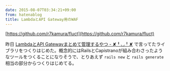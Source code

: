 ```yaml
---
date: 2015-08-07T03:34:21+09:00
from: hatenablog
title: LambdaとAPI Gateway用のWAF
---
```

[https://github.com/r7kamura/fluct](https://github.com/r7kamura/fluct)

昨日 [LambdaとAPI Gatewayまとめて管理するやつ - ✘╹◡╹✘](http://r7kamura.hatenablog.com/entry/2015/08/06/025547) で言ってたライブラリをつくりはじめた。概念的にはRailsとCapistranoが組み合わさったようなツールをつくることになりそうで、とりあえず `rails new` と `rails generate` 相当の部分からつくりはじめてる。

